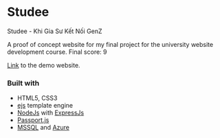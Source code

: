 # Studee
Studee - Khi Gia Sư Kết Nối GenZ


A proof of concept website for my final project for the university website development course.
Final score: 9

[Link](https://learnme-studee.herokuapp.com/) to the demo website.

### Built with

- HTML5, CSS3
- [ejs](https://ejs.co/) template engine
- [NodeJs](https://nodejs.org/en/) with [ExpressJs](https://expressjs.com/)
- [Passport.js](https://www.passportjs.org/)
- [MSSQL](https://www.microsoft.com/en-us/sql-server/sql-server-downloads) and [Azure](https://azure.microsoft.com/)

